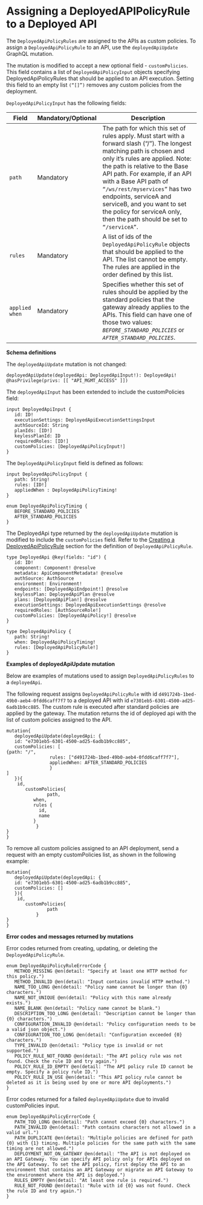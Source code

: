 # Assigning a DeployedAPIPolicyRule to a Deployed API 

<head>
  <meta name="guidename" content="API Management"/>
  <meta name="context" content="GUID-e339db7a-4534-441a-9884-6c3b69102273"/>
</head>


The `DeployedApiPolicyRules` are assigned to the APIs as custom policies. To assign a `DeployedApiPolicyRule` to an API, use the ``deployedApiUpdate`` GraphQL mutation.

The mutation is modified to accept a new optional field - `customPolicies`. This field contains a list of `DeployedApiPolicyInput` objects specifying DeployedApiPolicyRules that should be applied to an API execution. Setting this field to an empty list `(“[]”)` removes any custom policies from the deployment.

`DeployedApiPolicyInput` has the following fields:

|Field|Mandatory/Optional|Description|
|-----|------------------|-----------|
|``path``|Mandatory|The path for which this set of rules apply. Must start with a forward slash (“/”). The longest matching path is chosen and only it’s rules are applied. Note: the path is relative to the Base API path. For example, if an API with a Base API path of ``“/ws/rest/myservices”`` has two endpoints, serviceA and serviceB, and you want to set the policy for serviceA only, then the path should be set to ``“/serviceA”``.|
|``rules``|Mandatory|A list of ids of the ``DeployedApiPolicyRule`` objects that should be applied to the API. The list cannot be empty. The rules are applied in the order defined by this list.|
|``applied when``|Mandatory|Specifies whether this set of rules should be applied by the standard policies that the gateway already applies to the APIs. This field can have one of those two values: *`BEFORE_STANDARD_POLICIES`* or *`AFTER_STANDARD_POLICIES`*.|

**Schema definitions**

The ``deployedApiUpdate`` mutation is not changed:

``` 
deployedApiUpdate(deployedApi: DeployedApiInput!): DeployedApi! @hasPrivilege(privs: [[ "API_MGMT_ACCESS" ]])
```

The ``deployedApiInput`` has been extended to include the customPolicies field:

``` 
input DeployedApiInput {
   id: ID!
   executionSettings: DeployedApiExecutionSettingsInput
   authSourceId: String
   planIds: [ID!]
   keylessPlanId: ID
   requiredRoles: [ID!]
   customPolicies: [DeployedApiPolicyInput!] 
}
```

The ``DeployedApiPolicyInput`` field is defined as follows:

``` 
input DeployedApiPolicyInput {
   path: String!
   rules: [ID!]
   appliedWhen : DeployedApiPolicyTiming!
}

enum DeployedApiPolicyTiming {
   BEFORE_STANDARD_POLICIES
   AFTER_STANDARD_POLICIES
}
```

The DeployedApi type returned by the ``deployedApiUpdate`` mutation is modified to include the ``customPolicies`` field. Refer to the [Creating a DeployedApiPolicyRule](/docs/Atomsphere/API%20Management/Topics/api-Creating_deployedapipolicyrule_3c534f30-dba9-4222-8916-ed876716f46a.md) section for the definition of ``DeployedApiPolicyRule``.

``` 
type DeployedApi @key(fields: "id") {
   id: ID!
   component: Component! @resolve
   metadata: ApiComponentMetadata! @resolve
   authSource: AuthSource
   environment: Environment!
   endpoints: [DeployedApiEndpoint!] @resolve
   keylessPlan: DeployedApiPlan @resolve
   plans: [DeployedApiPlan!] @resolve
   executionSettings: DeployedApiExecutionSettings @resolve
   requiredRoles: [AuthSourceRole!]
   customPolicies: [DeployedApiPolicy!] @resolve 
}

type DeployedApiPolicy {
   path: String!
   when: DeployedApiPolicyTiming!
   rules: [DeployedApiPolicyRule!]
}
```

**Examples of deployedApiUpdate mutation**

Below are examples of mutations used to assign ``DeployedApiPolicyRules`` to a ``deployedApi``. 

The following request assigns ``DeployedApiPolicyRule`` with id ``d491724b-1bed-49b0-aeb4-0fdd6caff7f7`` to a deployed API with id ``e7301eb5-6301-4500-ad25-6adb1b9cc885``. The custom rule is executed after standard policies are applied by the gateway. The mutation returns the id of deployed api with the list of custom policies assigned to the API.

``` 
mutation{
   deployedApiUpdate(deployedApi: {
   id: "e7301eb5-6301-4500-ad25-6adb1b9cc885",
   customPolicies: [
{path: "/",
            	rules: ["d491724b-1bed-49b0-aeb4-0fdd6caff7f7"],
            	appliedWhen: AFTER_STANDARD_POLICIES
            	}
]
   }){
	id,
       customPolicies{
               path,
		  when,
		  rules {
			id,
			name
		  }
           }   
}
}
```

To remove all custom policies assigned to an API deployment, send a request with an empty customPolicies list, as shown in the following example:

``` 
mutation{
   deployedApiUpdate(deployedApi: {
   id: "e7301eb5-6301-4500-ad25-6adb1b9cc885",
   customPolicies: []
   }){
	id,
       customPolicies{
               path
           }   
}
}
```

**Error codes and messages returned by mutations**

Error codes returned from creating, updating, or deleting the ``DeployedApiPolicyRule``.

``` 
enum DeployedApiPolicyRuleErrorCode {
   METHOD_MISSING @en(detail: "Specify at least one HTTP method for this policy.")
   METHOD_INVALID @en(detail: "Input contains invalid HTTP method.")
   NAME_TOO_LONG @en(detail: "Policy name cannot be longer than {0} characters.")
   NAME_NOT_UNIQUE @en(detail: "Policy with this name already exists.")
   NAME_BLANK @en(detail: "Policy name cannot be blank.")
   DESCRIPTION_TOO_LONG @en(detail: "Description cannot be longer than {0} characters.")
   CONFIGURATION_INVALID @en(detail: "Policy configuration needs to be a valid json object.")
   CONFIGURATION_TOO_LONG @en(detail: "Configuration exceeded {0} characters.")
   TYPE_INVALID @en(detail: "Policy type is invalid or not supported.")
   POLICY_RULE_NOT_FOUND @en(detail: "The API policy rule was not found. Check the rule ID and try again.")
   POLICY_RULE_ID_EMPTY @en(detail: "The API policy rule ID cannot be empty. Specify a policy rule ID.")
   POLICY_RULE_IN_USE @en(detail: "This API policy rule cannot be deleted as it is being used by one or more API deployments.")
}
```

Error codes returned for a failed ``deployedApiUpdate`` due to invalid customPolicies input.

``` 
enum DeployedApiPolicyErrorCode {
   PATH_TOO_LONG @en(detail: "Path cannot exceed {0} characters.")
   PATH_INVALID @en(detail: "Path contains characters not allowed in a valid url.")
   PATH_DUPLICATE @en(detail: "Multiple policies are defined for path {0} with {1} timing. Multiple policies for the same path with the same timing are not allowed.")
   DEPLOYMENT_NOT_ON_GATEWAY @en(detail: "The API is not deployed on an API Gateway. You can specify API policy only for APIs deployed on the API Gateway. To set the API policy, first deploy the API to an environment that contains an API Gateway or migrate an API Gateway to the environment where the API is deployed.")
   RULES_EMPTY @en(detail: "At least one rule is required.")
   RULE_NOT_FOUND @en(detail: "Rule with id {0} was not found. Check the rule ID and try again.")
}
```
